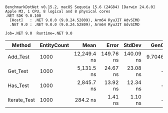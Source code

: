 ```

BenchmarkDotNet v0.15.2, macOS Sequoia 15.6 (24G84) [Darwin 24.6.0]
Apple M3, 1 CPU, 8 logical and 8 physical cores
.NET SDK 9.0.100
  [Host]   : .NET 9.0.0 (9.0.24.52809), Arm64 RyuJIT AdvSIMD
  .NET 9.0 : .NET 9.0.0 (9.0.24.52809), Arm64 RyuJIT AdvSIMD

Job=.NET 9.0  Runtime=.NET 9.0  

```
| Method       | EntityCount | Mean        | Error     | StdDev    | Gen0   | Gen1   | Allocated |
|------------- |------------ |------------:|----------:|----------:|-------:|-------:|----------:|
| Add_Test     | 1000        | 12,249.4 ns | 149.76 ns | 140.09 ns | 9.7046 | 1.6174 |   81272 B |
| Get_Test     | 1000        |  5,131.5 ns |  24.67 ns |  23.08 ns |      - |      - |         - |
| Has_Test     | 1000        |  2,845.7 ns |  13.92 ns |  12.34 ns |      - |      - |         - |
| Iterate_Test | 1000        |    284.2 ns |   1.41 ns |   1.10 ns |      - |      - |         - |
